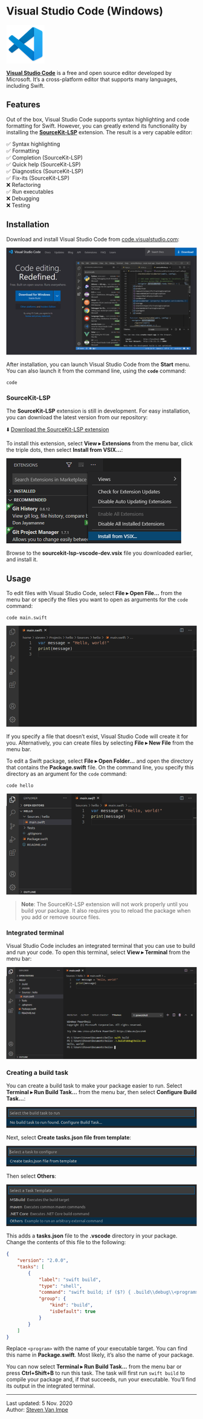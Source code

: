 # Visual Studio Code (Windows)

![](vscode.png)

[**Visual Studio Code**](https://code.visualstudio.com) is a free and open source editor developed by Microsoft. It’s a cross-platform editor that supports many languages, including Swift.

## Features

Out of the box, Visual Studio Code supports syntax highlighting and code formatting for Swift. However, you can greatly extend its functionality by installing the [**SourceKit-LSP**](https://github.com/apple/sourcekit-lsp) extension. The result is a very capable editor:

✅ Syntax highlighting \
✅ Formatting \
✅ Completion (SourceKit-LSP) \
✅ Quick help (SourceKit-LSP) \
✅ Diagnostics (SourceKit-LSP) \
✅ Fix-its (SourceKit-LSP) \
❌ Refactoring \
✅ Run executables \
❌ Debugging \
❌ Testing

## Installation

Download and install Visual Studio Code from [code.visualstudio.com](https://code.visualstudio.com):

![](download.png)

After installation, you can launch Visual Studio Code from the **Start** menu. You can also launch it from the command line, using the **`code`** command:

```
code
```

### SourceKit-LSP

The **SourceKit-LSP** extension is still in development. For easy installation, you can download the latest version from our repository:

⬇️ [Download the SourceKit-LSP extension](../../downloads/sourcekit-lsp-vscode-dev.vsix)

To install this extension, select **View ▸ Extensions** from the menu bar, click the triple dots, then select **Install from VSIX...**:

![](install-extension.png)

Browse to the **sourcekit-lsp-vscode-dev.vsix** file you downloaded earlier, and install it.

## Usage

To edit files with Visual Studio Code, select **File ▸ Open File...** from the menu bar or specify the files you want to open as arguments for the `code` command:

```
code main.swift
```

![](open-file.png)

If you specify a file that doesn’t exist, Visual Studio Code will create it for you. Alternatively, you can create files by selecting **File ▸ New File** from the menu bar.

To edit a Swift package, select **File ▸ Open Folder...** and open the directory that contains the **Package.swift** file. On the command line, you specify this directory as an argument for the `code` command:

```
code hello
```

![](open-package.png)

> **Note**: The SourceKit-LSP extension will not work properly until you build your package. It also requires you to reload the package when you add or remove source files.

### Integrated terminal

Visual Studio Code includes an integrated terminal that you can use to build and run your code. To open this terminal, select **View ▸ Terminal** from the menu bar:

![](terminal.png)

### Creating a build task

You can create a build task to make your package easier to run. Select **Terminal ▸ Run Build Task...** from the menu bar, then select **Configure Build Task...**:

![](task1.png)

Next, select **Create tasks.json file from template**:

![](task2.png)

Then select **Others**:

![](task3.png)

This adds a **tasks.json** file to the **.vscode** directory in your package. Change the contents of this file to the following:

```json
{
    "version": "2.0.0",
    "tasks": [
        {
            "label": "swift build",
            "type": "shell",
            "command": "swift build; if ($?) { .build\\debug\\<program>.exe }",
            "group": {
                "kind": "build",
                "isDefault": true
            }
        }
    ]
}
```

Replace `<program>` with the name of your executable target. You can find this name in **Package.swift**. Most likely, it’s also the name of your package.

You can now select **Terminal ▸ Run Build Task...** from the menu bar or press **Ctrl+Shift+B** to run this task. The task will first run `swift build` to compile your package and, if that succeeds, run your executable. You’ll find its output in the integrated terminal.

---

Last updated: 5 Nov. 2020 \
Author: [Steven Van Impe](https://github.com/svanimpe)
